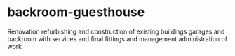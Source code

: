 # backroom-guesthouse
Renovation refurbishing and construction of existing buildings garages and backroom with services and final fittings and management administration of work 
